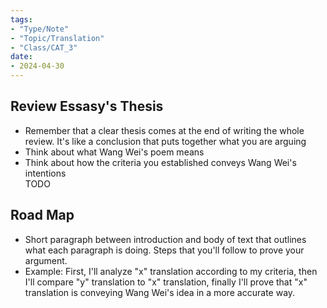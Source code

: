 ```yaml
---
tags:
- "Type/Note"
- "Topic/Translation"
- "Class/CAT_3"
date:
- 2024-04-30
---
```

## Review Essasy's Thesis  

- Remember that a clear thesis comes at the end of writing the whole review. It's like a conclusion that puts together what you are arguing  
- Think about what Wang Wei's poem means  
- Think about how the criteria you established conveys Wang Wei's intentions  
TODO  

## Road Map  

- Short paragraph between introduction and body of text that outlines what each paragraph is doing. Steps that you'll follow to prove your argument.  
- Example: First, I'll analyze "x" translation according to my criteria, then I'll compare "y" translation to "x" translation, finally I'll prove that "x" translation is conveying Wang Wei's idea in a more accurate way.  
